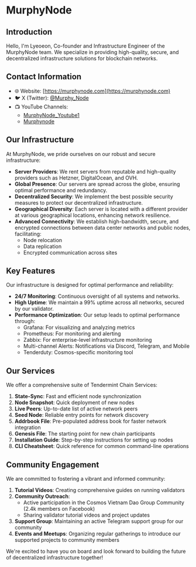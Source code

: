 # MurphyNode

## Introduction

Hello, I'm Lyeoeon, Co-founder and Infrastructure Engineer of the MurphyNode team. We specialize in providing high-quality, secure, and decentralized infrastructure solutions for blockchain networks.

## Contact Information

- 🌐 Website: [https://murphynode.com](https://murphynode.com)
- 🐦 X (Twitter): [@Murphy_Node](https://x.com/Murphy_Node)
- 📺 YouTube Channels: 
  - [MurphyNode_Youtube1](https://www.youtube.com/@MurphyNode_Youtube1)
  - [Murphynode](https://www.youtube.com/@Murphynode)

## Our Infrastructure

At MurphyNode, we pride ourselves on our robust and secure infrastructure:

- **Server Providers**: We rent servers from reputable and high-quality providers such as Hetzner, DigitalOcean, and OVH.
- **Global Presence**: Our servers are spread across the globe, ensuring optimal performance and redundancy.
- **Decentralized Security**: We implement the best possible security measures to protect our decentralized infrastructure.
- **Geographical Diversity**: Each server is located with a different provider at various geographical locations, enhancing network resilience.
- **Advanced Connectivity**: We establish high-bandwidth, secure, and encrypted connections between data center networks and public nodes, facilitating:
  - Node relocation
  - Data replication
  - Encrypted communication across sites

## Key Features

Our infrastructure is designed for optimal performance and reliability:

- **24/7 Monitoring**: Continuous oversight of all systems and networks.
- **High Uptime**: We maintain a 99% uptime across all networks, secured by our validator.
- **Performance Optimization**: Our setup leads to optimal performance through:
  - Grafana: For visualizing and analyzing metrics
  - Prometheus: For monitoring and alerting
  - Zabbix: For enterprise-level infrastructure monitoring
  - Multi-channel Alerts: Notifications via Discord, Telegram, and Mobile
  - Tenderduty: Cosmos-specific monitoring tool

## Our Services

We offer a comprehensive suite of Tendermint Chain Services:

1. **State-Sync**: Fast and efficient node synchronization
2. **Node Snapshot**: Quick deployment of new nodes
3. **Live Peers**: Up-to-date list of active network peers
4. **Seed Node**: Reliable entry points for network discovery
5. **Addrbook File**: Pre-populated address book for faster network integration
6. **Genesis File**: The starting point for new chain participants
7. **Installation Guide**: Step-by-step instructions for setting up nodes
8. **CLI Cheatsheet**: Quick reference for common command-line operations

## Community Engagement

We are committed to fostering a vibrant and informed community:

1. **Tutorial Videos**: Creating comprehensive guides on running validators
2. **Community Outreach**: 
   - Active participation in the Cosmos Vietnam Dao Group Community (2.4k members on Facebook)
   - Sharing validator tutorial videos and project updates
3. **Support Group**: Maintaining an active Telegram support group for our community
4. **Events and Meetups**: Organizing regular gatherings to introduce our supported projects to community members


We're excited to have you on board and look forward to building the future of decentralized infrastructure together!
